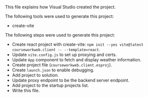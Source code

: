 This file explains how Visual Studio created the project.

The following tools were used to generate this project:
- create-vite

The following steps were used to generate this project:
- Create react project with create-vite: `npm init --yes vite@latest courseworkweb.client -- --template=react`.
- Update `vite.config.js` to set up proxying and certs.
- Update `App` component to fetch and display weather information.
- Create project file (`courseworkweb.client.esproj`).
- Create `launch.json` to enable debugging.
- Add project to solution.
- Update proxy endpoint to be the backend server endpoint.
- Add project to the startup projects list.
- Write this file.
